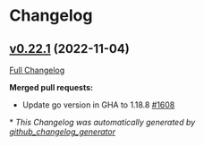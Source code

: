 # Changelog

## [v0.22.1](https://github.com/aws-observability/aws-otel-collector/tree/v0.22.1) (2022-11-04)

[Full Changelog](https://github.com/aws-observability/aws-otel-collector/compare/v0.22.0...v0.22.1)

**Merged pull requests:**

- Update go version in GHA to 1.18.8 [\#1608](https://github.com/aws-observability/aws-otel-collector/pull/1608)


\* *This Changelog was automatically generated by [github_changelog_generator](https://github.com/github-changelog-generator/github-changelog-generator)*
